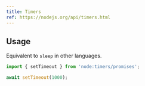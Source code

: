 ```yaml
---
title: Timers
ref: https://nodejs.org/api/timers.html
---
```


## Usage

Equivalent to `sleep` in other languages.

```javascript
import { setTimeout } from 'node:timers/promises';

await setTimeout(1000);
```
